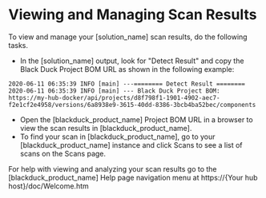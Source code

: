 # Viewing and Managing Scan Results

To view and manage your [solution_name] scan results, do the following tasks.

- In the [solution_name] output, look for "Detect Result" and copy the Black Duck Project BOM URL as shown in the following example:

````
2020-06-11 06:35:39 INFO [main] ---======== Detect Result ========
2020-06-11 06:35:39 INFO [main] --- Black Duck Project BOM: https://my-hub-docker/api/projects/d8f798f1-1901-4902-aec7-f2e1cf2e4958/versions/6a8938e9-3615-40dd-8386-3bcb4ba52bec/components
````
- Open the [blackduck_product_name] Project BOM URL in a browser to view the scan results in [blackduck_product_name].
- To find your scan in [blackduck_product_name], go to your [blackduck_product_name] instance and click Scans to see a list of scans on the Scans page.

For help with viewing and analyzing your scan results go to the [blackduck_product_name] Help page navigation menu at https://{Your hub host}/doc/Welcome.htm
